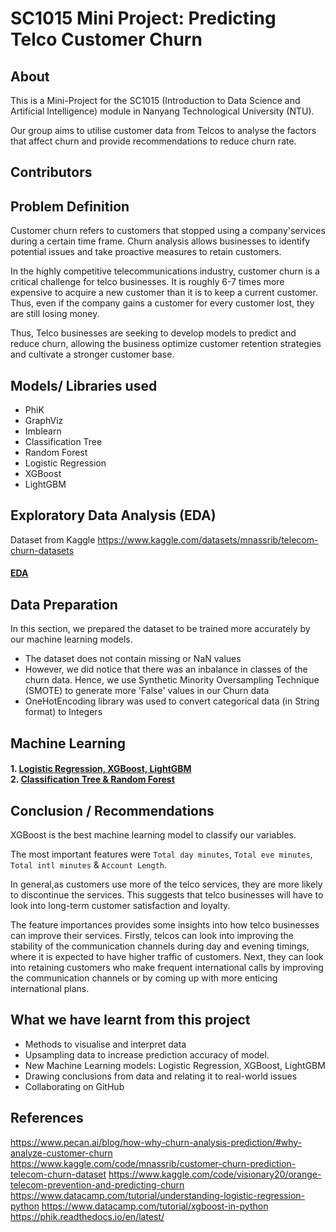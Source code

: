 # SC1015 Mini Project: Predicting Telco Customer Churn


## About 
This is a Mini-Project for the SC1015 (Introduction to Data Science and Artificial Intelligence) module in Nanyang Technological University (NTU).

Our group aims to utilise customer data from Telcos to analyse the factors that affect churn and provide recommendations to reduce churn rate.


## Contributors


## Problem Definition 

Customer churn refers to customers that stopped using a company'services during a certain time frame. Churn analysis allows businesses to identify potential issues and take proactive measures to retain customers.

In the highly competitive telecommunications industry, customer churn is a critical challenge for telco businesses. It is roughly 6-7 times more expensive to acquire a new customer than it is to keep a current customer. Thus, even if the company gains a customer for every customer lost, they are still losing money. 

Thus, Telco businesses are seeking to develop models to predict and reduce churn, allowing the business optimize customer retention strategies and cultivate a stronger customer base.



## Models/ Libraries used

- PhiK
- GraphViz
- Imblearn
- Classification Tree
- Random Forest
- Logistic Regression
- XGBoost
- LightGBM


## Exploratory Data Analysis (EDA)
Dataset from Kaggle https://www.kaggle.com/datasets/mnassrib/telecom-churn-datasets <br>

#### [EDA](https://github.com/chuaqindi/sc1015-miniproject/blob/main/EDA.ipynb)

## Data Preparation



In this section, we prepared the dataset to be trained more accurately by our machine learning models.

- The dataset does not contain missing or NaN values
- However, we did notice that there was an inbalance in classes of the churn data. Hence, we use Synthetic Minority Oversampling Technique (SMOTE) to generate more 'False' values in our Churn data 
- OneHotEncoding library was used to convert categorical data (in String format) to Integers


## Machine Learning
#### 1. [Logistic Regression, XGBoost, LightGBM](https://github.com/chuaqindi/sc1015-miniproject/blob/main/ClassificationTree_RandomForest.ipynb) <br> 2. [Classification Tree & Random Forest](https://github.com/chuaqindi/sc1015-miniproject/blob/main/LogReg_XGBoost_LightGBM.ipynb) 


## Conclusion / Recommendations
 
XGBoost is the best machine learning model to classify our variables. 

The most important features were `Total day minutes`, `Total eve minutes`, `Total intl minutes` & `Account Length`.


In general,as customers use more of the telco services, they are more likely to discontinue the services. This suggests that telco businesses will have to look into long-term customer satisfaction and loyalty. 

The feature importances provides some insights into how telco businesses can improve their services. Firstly, telcos can look into improving the stability of the communication channels during day and evening timings, where it is expected to have higher traffic of customers. Next, they can look into retaining customers who make frequent international calls by improving the communication channels or by coming up with more enticing international plans.


## What we have learnt from this project 
- Methods to visualise and interpret data
- Upsampling data to increase prediction accuracy of model.
- New Machine Learning models: Logistic Regression, XGBoost, LightGBM
- Drawing conclusions from data and relating it to real-world issues
- Collaborating on GitHub


## References
https://www.pecan.ai/blog/how-why-churn-analysis-prediction/#why-analyze-customer-churn
https://www.kaggle.com/code/mnassrib/customer-churn-prediction-telecom-churn-dataset
https://www.kaggle.com/code/visionary20/orange-telecom-prevention-and-predicting-churn
https://www.datacamp.com/tutorial/understanding-logistic-regression-python
https://www.datacamp.com/tutorial/xgboost-in-python
https://phik.readthedocs.io/en/latest/

